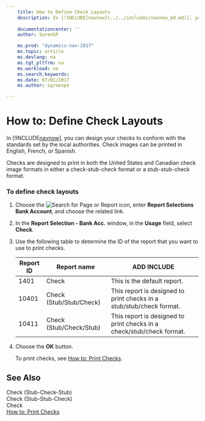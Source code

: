 ```yaml
---
    title: How to Define Check Layouts 
    description: In [!INCLUDE[navnow](../../includes/navnow_md.md)], you can design your checks to conform with the standards set by the local authorities. Check images can be printed in English, French, or Spanish.
    
    documentationcenter: ''
    author: SorenGP

    ms.prod: "dynamics-nav-2017"
    ms.topic: article
    ms.devlang: na
    ms.tgt_pltfrm: na
    ms.workload: na
    ms.search.keywords:
    ms.date: 07/01/2017
    ms.author: sgroespe

---
```

# How to: Define Check Layouts
In [!INCLUDE[navnow](../../includes/navnow_md.md)], you can design your checks to conform with the standards set by the local authorities. Check images can be printed in English, French, or Spanish.  
  
 Checks are designed to print in both the United States and Canadian check image formats in either a check-stub-check format or a stub-stub-check format.  
  
### To define check layouts  
  
1.  Choose the ![Search for Page or Report](media/ui-search/search_small.png "Search for Page or Report icon") icon, enter **Report Selections Bank Account**, and choose the related link.  
  
2.  In the **Report Selection - Bank Acc.** window, in the **Usage** field, select **Check**.  
  
3.  Use the following table to determine the ID of the report that you want to use to print checks.  
  
    |Report ID|Report name|ADD INCLUDE<!--[!INCLUDE[bp_tabledescription](../../includes/bp_tabledescription_md.md)]-->|  
    |---------------|-----------------|---------------------------------------|  
    |1401|Check|This is the default report.|  
    |10401|Check (Stub/Stub/Check)|This report is designed to print checks in a stub/stub/check format.|  
    |10411|Check (Stub/Check/Stub)|This report is designed to print checks in a check/stub/check format.|  
  
4.  Choose the **OK** button.  
  
     To print checks, see [How to: Print Checks](how-to-print-checks.md).  
  
## See Also  
 Check (Stub-Check-Stub)   
 Check (Stub-Stub-Check)   
 Check   
 [How to: Print Checks](how-to-print-checks.md)